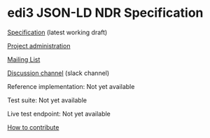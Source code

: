 # edi3 JSON-LD NDR Specification

[Specification](http://edi3.org/specs/edi3-json-ld-ndr/develop/) (latest working draft)

[Project administration](https://github.com/edi3/edi3-json-ld-ndr/wiki)

[Mailing List](https://groups.google.com/a/edi3.org/forum/#!forum/json-ld-ndr/join)

[Discussion channel](https://app.slack.com/client/TDWTCC83F/CE7LSPWBS) (slack channel)

Reference implementation: Not yet available

Test suite: Not yet available

Live test endpoint: Not yet available

[How to contribute](https://edi3.org/github/)